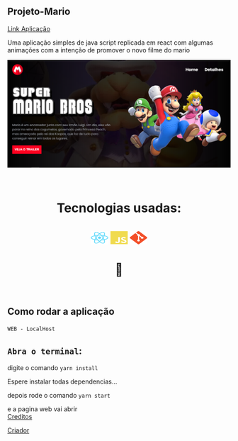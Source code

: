 ## Projeto-Mario

[Link Aplicação](https://projeto-mario-omega.vercel.app/)

Uma aplicação simples de java script replicada em react com algumas animações com a intenção de promover o novo filme do mario

![PREVIEW](https://github.com/Leeo-Henrique/projeto-mario/blob/main/src/assets/ExampleProject.png?raw=true)

<div align="center" valign="top"><br>

  <h1 align="center" font-size="13px"> Tecnologias usadas:</h1><br>
  <img align="center" alt="React" height="30" width="40" src="https://raw.githubusercontent.com/devicons/devicon/master/icons/react/react-original.svg">
  <img align="center" alt="Js" height="30" width="40" src="https://raw.githubusercontent.com/devicons/devicon/master/icons/javascript/javascript-plain.svg">
  <img align="center" alt="Git" height="30" width="40" src="https://raw.githubusercontent.com/devicons/devicon/master/icons/git/git-original.svg">
  <h1 align="center">💅</h1>
  
  
</div><br>


## Como rodar a aplicação

`WEB - LocalHost`

## `Abra o terminal`:

digite o comando `yarn install`

Espere instalar todas dependencias...

depois rode o comando `yarn start`

e a pagina web vai abrir <br>
[Creditos](https://www.youtube.com/@DevemDobro)

[Criador](https://github.com/Leeo-Henrique)
